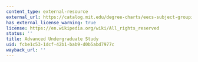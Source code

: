 ```yaml
---
content_type: external-resource
external_url: https://catalog.mit.edu/degree-charts/eecs-subject-groupings/#advancetext
has_external_license_warning: true
license: https://en.wikipedia.org/wiki/All_rights_reserved
status: ''
title: Advanced Undergraduate Study
uid: fcbe1c53-1dcf-42b1-bab9-d0b5abd7977c
wayback_url: ''
---
```

